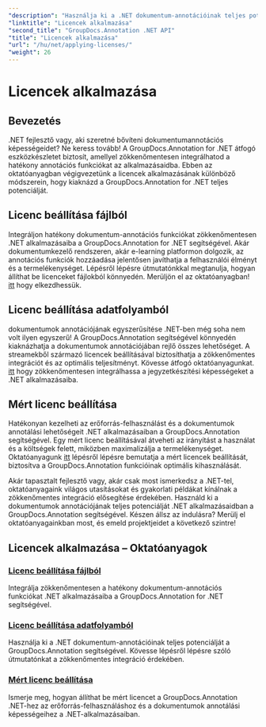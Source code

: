 ```yaml
---
"description": "Használja ki a .NET dokumentum-annotációinak teljes potenciálját a GroupDocs.Annotation segítségével. Kövesse lépésről lépésre bemutatóinkat a zökkenőmentes integráció érdekében."
"linktitle": "Licencek alkalmazása"
"second_title": "GroupDocs.Annotation .NET API"
"title": "Licencek alkalmazása"
"url": "/hu/net/applying-licenses/"
"weight": 26
---
```


# Licencek alkalmazása

## Bevezetés

.NET fejlesztő vagy, aki szeretné bővíteni dokumentumannotációs képességeidet? Ne keress tovább! A GroupDocs.Annotation for .NET átfogó eszközkészletet biztosít, amellyel zökkenőmentesen integrálhatod a hatékony annotációs funkciókat az alkalmazásaidba. Ebben az oktatóanyagban végigvezetünk a licencek alkalmazásának különböző módszerein, hogy kiaknázd a GroupDocs.Annotation for .NET teljes potenciálját.

## Licenc beállítása fájlból
Integráljon hatékony dokumentum-annotációs funkciókat zökkenőmentesen .NET alkalmazásaiba a GroupDocs.Annotation for .NET segítségével. Akár dokumentumkezelő rendszeren, akár e-learning platformon dolgozik, az annotációs funkciók hozzáadása jelentősen javíthatja a felhasználói élményt és a termelékenységet. Lépésről lépésre útmutatónkkal megtanulja, hogyan állíthat be licenceket fájlokból könnyedén. Merüljön el az oktatóanyagban! [itt](./set-license-from-file/) hogy elkezdhessük.

## Licenc beállítása adatfolyamból
dokumentumok annotációjának egyszerűsítése .NET-ben még soha nem volt ilyen egyszerű! A GroupDocs.Annotation segítségével könnyedén kiaknázhatja a dokumentumok annotációjában rejlő összes lehetőséget. A streamekből származó licencek beállításával biztosíthatja a zökkenőmentes integrációt és az optimális teljesítményt. Kövesse átfogó oktatóanyagunkat. [itt](./set-license-from-stream/) hogy zökkenőmentesen integrálhassa a jegyzetkészítési képességeket a .NET alkalmazásaiba.

## Mért licenc beállítása
Hatékonyan kezelheti az erőforrás-felhasználást és a dokumentumok annotálási lehetőségeit .NET alkalmazásaiban a GroupDocs.Annotation segítségével. Egy mért licenc beállításával átveheti az irányítást a használat és a költségek felett, miközben maximalizálja a termelékenységet. Oktatóanyagunk [itt](./set-metered-license/) lépésről lépésre bemutatja a mért licencek beállítását, biztosítva a GroupDocs.Annotation funkcióinak optimális kihasználását.

Akár tapasztalt fejlesztő vagy, akár csak most ismerkedsz a .NET-tel, oktatóanyagaink világos utasításokat és gyakorlati példákat kínálnak a zökkenőmentes integráció elősegítése érdekében. Használd ki a dokumentumok annotációjának teljes potenciálját .NET alkalmazásaidban a GroupDocs.Annotation segítségével. Készen állsz az indulásra? Merülj el oktatóanyagainkban most, és emeld projektjeidet a következő szintre!

## Licencek alkalmazása – Oktatóanyagok
### [Licenc beállítása fájlból](./set-license-from-file/)
Integrálja zökkenőmentesen a hatékony dokumentum-annotációs funkciókat .NET alkalmazásaiba a GroupDocs.Annotation for .NET segítségével.
### [Licenc beállítása adatfolyamból](./set-license-from-stream/)
Használja ki a .NET dokumentum-annotációinak teljes potenciálját a GroupDocs.Annotation segítségével. Kövesse lépésről lépésre szóló útmutatónkat a zökkenőmentes integráció érdekében.
### [Mért licenc beállítása](./set-metered-license/)
Ismerje meg, hogyan állíthat be mért licencet a GroupDocs.Annotation .NET-hez az erőforrás-felhasználáshoz és a dokumentumok annotálási képességeihez a .NET-alkalmazásaiban.